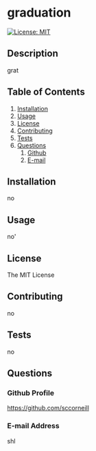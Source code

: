 # graduation
[![License: MIT](https://img.shields.io/badge/License-MIT-yellow.svg)](https://opensource.org/licenses/MIT)

## Description
    
grat

## Table of Contents

1. [Installation](#installation)
2. [Usage](#usage)
3. [License](#license)
4. [Contributing](#contributing)
5. [Tests](#tests)
6. [Questions](#questions)
    1. [Github](#github-profile)
    2. [E-mail](#e-mail-address)
    
## Installation
    
no
    
## Usage
    
no'

## License

The MIT License
    
## Contributing
    
no
    
## Tests
    
no

## Questions
### Github Profile
https://github.com/sccorneill
### E-mail Address
shl
